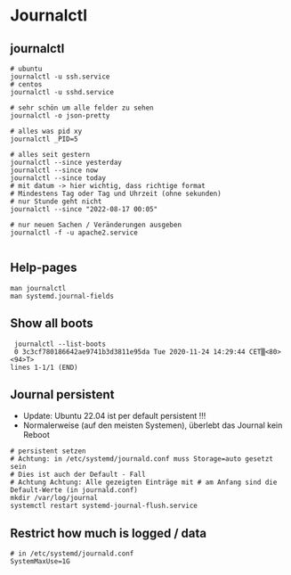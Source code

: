 # Journalctl 

## journalctl 

```
# ubuntu
journalctl -u ssh.service 
# centos
journalctl -u sshd.service

# sehr schön um alle felder zu sehen 
journalctl -o json-pretty 

# alles was pid xy
journalctl _PID=5 

# alles seit gestern 
journalctl --since yesterday 
journalctl --since now 
journalctl --since today
# mit datum -> hier wichtig, dass richtige format
# Mindestens Tag oder Tag und Uhrzeit (ohne sekunden)
# nur Stunde geht nicht
journalctl --since "2022-08-17 00:05"

# nur neuen Sachen / Veränderungen ausgeben
journalctl -f -u apache2.service 


```

## Help-pages 

```
man journalctl
man systemd.journal-fields
```


## Show all boots 

``` 
 journalctl --list-boots
 0 3c3cf780186642ae9741b3d3811e95da Tue 2020-11-24 14:29:44 CET▒<80><94>T>
lines 1-1/1 (END)
```

## Journal persistent 

  * Update: Ubuntu 22.04 ist per default persistent !!!
  * Normalerweise (auf den meisten Systemen), überlebt das Journal kein Reboot 
 
```
# persistent setzen
# Achtung: in /etc/systemd/journald.conf muss Storage=auto gesetzt sein
# Dies ist auch der Default - Fall 
# Achtung Achtung: Alle gezeigten Einträge mit # am Anfang sind die Default-Werte (in journald.conf) 
mkdir /var/log/journal 
systemctl restart systemd-journal-flush.service 

```

## Restrict how much is logged / data 

```
# in /etc/systemd/journald.conf 
SystemMaxUse=1G 
```
